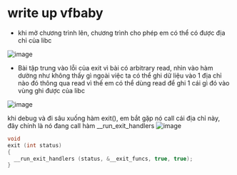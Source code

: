 # write up vfbaby 
- khi mở chương trình lên, chương trình cho phép em có thể có được địa chỉ của libc

![image](https://github.com/antkss/training_task/assets/88892713/eff50485-56f2-4c56-b24d-039e03afdf76)

-  Bài tập trung vào lỗi của exit vì bài có arbitrary read, nhìn vào hàm dường như không thấy gì ngoài việc ta có thể ghi dữ liệu vào 1 địa chỉ nào đó thông qua read vì thế em có thể dùng read để ghi 1 cái gì đó vào vùng ghi được của libc


![image](https://github.com/antkss/training_task/assets/88892713/96320f1a-f511-4b11-a4cf-065d8a21afbc)

khi debug và đi sâu xuống hàm exit(), em bắt gặp nó call cái địa chỉ này, đây chính là nó đang call hàm __run_exit_handlers
![image](https://github.com/antkss/training_task/assets/88892713/25b25f3d-e1f1-4219-b9c1-dbb9fdb5bf52)


```C
void
exit (int status)
{
  __run_exit_handlers (status, &__exit_funcs, true, true);
}
```
